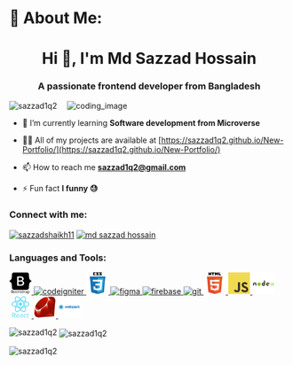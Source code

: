 # 💫 About Me:
<h1 align="center">Hi 👋, I'm Md Sazzad Hossain</h1>
<h3 align="center">A passionate frontend developer from Bangladesh</h3>

<img align="right" width="400px" src="https://media1.giphy.com/media/qgQUggAC3Pfv687qPC/giphy.gif" alt="coding_image">

<p align="left"> <img src="https://komarev.com/ghpvc/?username=sazzad1q2&label=Profile%20views&color=0e75b6&style=flat" alt="sazzad1q2" /> </p>

- 🌱 I’m currently learning **Software development from Microverse**

- 👨‍💻 All of my projects are available at [https://sazzad1q2.github.io/New-Portfolio/](https://sazzad1q2.github.io/New-Portfolio/)

- 📫 How to reach me **sazzad1q2@gmail.com**

- ⚡ Fun fact **I funny 😓**

<h3 align="left">Connect with me:</h3>
<p align="left">
<a href="https://twitter.com/sazzadshaikh11" target="blank"><img align="center" src="https://raw.githubusercontent.com/rahuldkjain/github-profile-readme-generator/master/src/images/icons/Social/twitter.svg" alt="sazzadshaikh11" height="30" width="40" /></a>
<a href="https://linkedin.com/in/md sazzad hossain" target="blank"><img align="center" src="https://raw.githubusercontent.com/rahuldkjain/github-profile-readme-generator/master/src/images/icons/Social/linked-in-alt.svg" alt="md sazzad hossain" height="30" width="40" /></a>
</p>

<h3 align="left">Languages and Tools:</h3>
<p align="left"> <a href="https://getbootstrap.com" target="_blank" rel="noreferrer"> <img src="https://raw.githubusercontent.com/devicons/devicon/master/icons/bootstrap/bootstrap-plain-wordmark.svg" alt="bootstrap" width="40" height="40"/> </a> <a href="https://codeigniter.com" target="_blank" rel="noreferrer"> <img src="https://cdn.worldvectorlogo.com/logos/codeigniter.svg" alt="codeigniter" width="40" height="40"/> </a> <a href="https://www.w3schools.com/css/" target="_blank" rel="noreferrer"> <img src="https://raw.githubusercontent.com/devicons/devicon/master/icons/css3/css3-original-wordmark.svg" alt="css3" width="40" height="40"/> </a> <a href="https://www.figma.com/" target="_blank" rel="noreferrer"> <img src="https://www.vectorlogo.zone/logos/figma/figma-icon.svg" alt="figma" width="40" height="40"/> </a> <a href="https://firebase.google.com/" target="_blank" rel="noreferrer"> <img src="https://www.vectorlogo.zone/logos/firebase/firebase-icon.svg" alt="firebase" width="40" height="40"/> </a> <a href="https://git-scm.com/" target="_blank" rel="noreferrer"> <img src="https://www.vectorlogo.zone/logos/git-scm/git-scm-icon.svg" alt="git" width="40" height="40"/> </a> <a href="https://www.w3.org/html/" target="_blank" rel="noreferrer"> <img src="https://raw.githubusercontent.com/devicons/devicon/master/icons/html5/html5-original-wordmark.svg" alt="html5" width="40" height="40"/> </a> <a href="https://developer.mozilla.org/en-US/docs/Web/JavaScript" target="_blank" rel="noreferrer"> <img src="https://raw.githubusercontent.com/devicons/devicon/master/icons/javascript/javascript-original.svg" alt="javascript" width="40" height="40"/> </a> <a href="https://nodejs.org" target="_blank" rel="noreferrer"> <img src="https://raw.githubusercontent.com/devicons/devicon/master/icons/nodejs/nodejs-original-wordmark.svg" alt="nodejs" width="40" height="40"/> </a> <a href="https://reactjs.org/" target="_blank" rel="noreferrer"> <img src="https://raw.githubusercontent.com/devicons/devicon/master/icons/react/react-original-wordmark.svg" alt="react" width="40" height="40"/> </a> <a href="https://www.ruby-lang.org/en/" target="_blank" rel="noreferrer"> <img src="https://raw.githubusercontent.com/devicons/devicon/master/icons/ruby/ruby-original.svg" alt="ruby" width="40" height="40"/> </a> <a href="https://webpack.js.org" target="_blank" rel="noreferrer"> <img src="https://raw.githubusercontent.com/devicons/devicon/d00d0969292a6569d45b06d3f350f463a0107b0d/icons/webpack/webpack-original-wordmark.svg" alt="webpack" width="40" height="40"/> </a> </p>

<p><img align="left" src="https://github-readme-stats.vercel.app/api/top-langs?username=sazzad1q2&show_icons=true&locale=en&layout=compact" alt="sazzad1q2" /></p>

<p>&nbsp;<img align="center" src="https://github-readme-stats.vercel.app/api?username=sazzad1q2&show_icons=true&locale=en" alt="sazzad1q2" /></p>

<p><img align="center" src="https://github-readme-streak-stats.herokuapp.com/?user=sazzad1q2&" alt="sazzad1q2" /></p>
